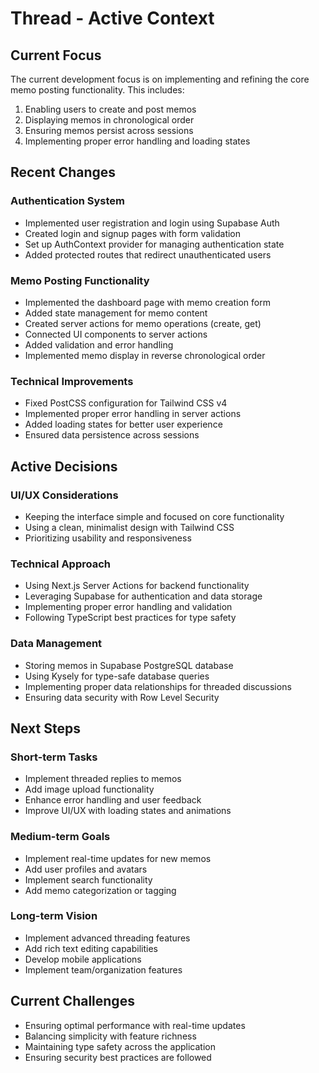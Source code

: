# Thread - Active Context

## Current Focus

The current development focus is on implementing and refining the core memo posting functionality. This includes:

1. Enabling users to create and post memos
2. Displaying memos in chronological order
3. Ensuring memos persist across sessions
4. Implementing proper error handling and loading states

## Recent Changes

### Authentication System

- Implemented user registration and login using Supabase Auth
- Created login and signup pages with form validation
- Set up AuthContext provider for managing authentication state
- Added protected routes that redirect unauthenticated users

### Memo Posting Functionality

- Implemented the dashboard page with memo creation form
- Added state management for memo content
- Created server actions for memo operations (create, get)
- Connected UI components to server actions
- Added validation and error handling
- Implemented memo display in reverse chronological order

### Technical Improvements

- Fixed PostCSS configuration for Tailwind CSS v4
- Implemented proper error handling in server actions
- Added loading states for better user experience
- Ensured data persistence across sessions

## Active Decisions

### UI/UX Considerations

- Keeping the interface simple and focused on core functionality
- Using a clean, minimalist design with Tailwind CSS
- Prioritizing usability and responsiveness

### Technical Approach

- Using Next.js Server Actions for backend functionality
- Leveraging Supabase for authentication and data storage
- Implementing proper error handling and validation
- Following TypeScript best practices for type safety

### Data Management

- Storing memos in Supabase PostgreSQL database
- Using Kysely for type-safe database queries
- Implementing proper data relationships for threaded discussions
- Ensuring data security with Row Level Security

## Next Steps

### Short-term Tasks

- Implement threaded replies to memos
- Add image upload functionality
- Enhance error handling and user feedback
- Improve UI/UX with loading states and animations

### Medium-term Goals

- Implement real-time updates for new memos
- Add user profiles and avatars
- Implement search functionality
- Add memo categorization or tagging

### Long-term Vision

- Implement advanced threading features
- Add rich text editing capabilities
- Develop mobile applications
- Implement team/organization features

## Current Challenges

- Ensuring optimal performance with real-time updates
- Balancing simplicity with feature richness
- Maintaining type safety across the application
- Ensuring security best practices are followed
